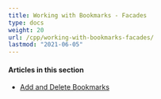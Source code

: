 ```yaml
---
title: Working with Bookmarks - Facades
type: docs
weight: 20
url: /cpp/working-with-bookmarks-facades/
lastmod: "2021-06-05"
---
```


#### **Articles in this section**

- [Add and Delete Bookmarks](/pdf/cpp/add-and-delete-bookmarks/)
